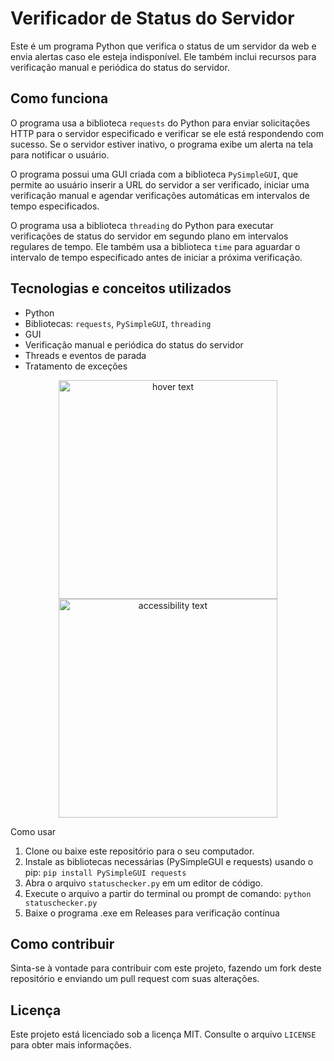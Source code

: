# Verificador de Status do Servidor

Este é um  programa Python que verifica o status de um servidor da web e envia alertas caso ele esteja indisponível. Ele também inclui recursos para verificação manual e periódica do status do servidor.

## Como funciona

O programa usa a biblioteca `requests` do Python para enviar solicitações HTTP para o servidor especificado e verificar se ele está respondendo com sucesso. Se o servidor estiver inativo, o programa exibe um alerta na tela para notificar o usuário.

O programa possui uma GUI criada com a biblioteca `PySimpleGUI`, que permite ao usuário inserir a URL do servidor a ser verificado, iniciar uma verificação manual e agendar verificações automáticas em intervalos de tempo especificados.

O programa usa a biblioteca `threading` do Python para executar verificações de status do servidor em segundo plano em intervalos regulares de tempo. Ele também usa a biblioteca `time` para aguardar o intervalo de tempo especificado antes de iniciar a próxima verificação.

## Tecnologias e conceitos utilizados

- Python
- Bibliotecas: `requests`, `PySimpleGUI`, `threading`
- GUI
- Verificação manual e periódica do status do servidor
- Threads e eventos de parada
- Tratamento de exceções

<p align="center">
  <img src="https://user-images.githubusercontent.com/50200471/230754162-50cfa742-94c8-48b5-beb9-078f5b7f7c8c.png" width="350" title="hover text">
  <img src="https://user-images.githubusercontent.com/50200471/230754175-88a080bd-6cbb-4b05-9e61-452ecc0feb51.png" width="350" alt="accessibility text">
</p


## Como usar

1. Clone ou baixe este repositório para o seu computador.
2. Instale as bibliotecas necessárias (PySimpleGUI e requests) usando o pip: `pip install PySimpleGUI requests`
3. Abra o arquivo `statuschecker.py` em um editor de código.
4. Execute o arquivo a partir do terminal ou prompt de comando: `python statuschecker.py`
5. Baixe o programa .exe em Releases para verificação contínua

## Como contribuir

Sinta-se à vontade para contribuir com este projeto, fazendo um fork deste repositório e enviando um pull request com suas alterações.

## Licença

Este projeto está licenciado sob a licença MIT. Consulte o arquivo `LICENSE` para obter mais informações.
